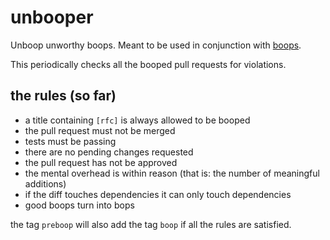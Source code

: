 # unbooper

Unboop unworthy boops. Meant to be used in conjunction with [boops](https://github.com/turbio/boops).

This periodically checks all the booped pull requests for violations. 

## the rules (so far)
- a title containing `[rfc]` is always allowed to be booped
- the pull request must not be merged
- tests must be passing
- there are no pending changes requested
- the pull request has not be approved
- the mental overhead is within reason (that is: the number of meaningful additions)
- if the diff touches dependencies it can only touch dependencies
- good boops turn into bops

the tag `preboop` will also add the tag `boop` if all the rules are satisfied.